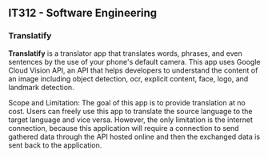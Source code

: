 ## IT312 - Software Engineering

### Translatify

<strong>Translatify</strong> is a translator app that translates words, phrases, and even sentences by the use of your phone's default camera. This app uses Google Cloud Vision API, an API that helps developers to understand the content of an image including object detection, ocr, explicit content, face, logo, and landmark detection.

Scope and Limitation: The goal of this app is to provide translation at no cost. Users can freely use this app to translate the source language to the target language and vice versa. However, the only limitation is the internet connection, because this application will require a connection to send gathered data through the API hosted online and then the exchanged data is sent back to the application.